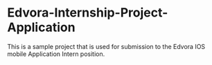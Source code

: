 # Edvora-Internship-Project-Application
This is a sample project that is used for submission to the Edvora IOS mobile Application Intern position.
